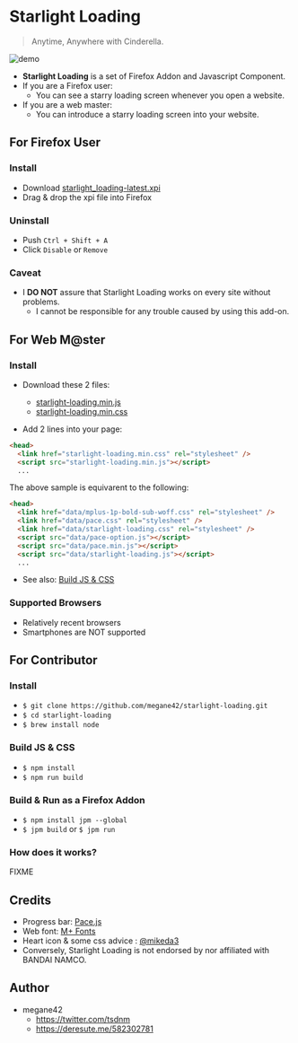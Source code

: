 # Starlight Loading

> Anytime, Anywhere with Cinderella.

![demo](doc/demo.gif)

* **Starlight Loading** is a set of Firefox Addon and Javascript Component.
* If you are a Firefox user:
    * You can see a starry loading screen whenever you open a website.
* If you are a web master:
    * You can introduce a starry loading screen into your website.

## For Firefox User

### Install

* Download [starlight_loading-latest.xpi](starlight_loading-latest.xpi)
* Drag & drop the xpi file into Firefox

### Uninstall

* Push `Ctrl + Shift + A`
* Click `Disable` or `Remove`

### Caveat

* I **DO NOT** assure that Starlight Loading works on every site without problems.
    * I cannot be responsible for any trouble caused by using this add-on.

## For Web M@ster

### Install

* Download these 2 files:
    * [starlight-loading.min.js](starlight-loading.min.js)
    * [starlight-loading.min.css](starlight-loading.min.css)

* Add 2 lines into your page:

```html
<head>
  <link href="starlight-loading.min.css" rel="stylesheet" />
  <script src="starlight-loading.min.js"></script>
  ...
```

The above sample is equivarent to the following:

```html
<head>
  <link href="data/mplus-1p-bold-sub-woff.css" rel="stylesheet" />
  <link href="data/pace.css" rel="stylesheet" />
  <link href="data/starlight-loading.css" rel="stylesheet" />
  <script src="data/pace-option.js"></script>
  <script src="data/pace.min.js"></script>
  <script src="data/starlight-loading.js"></script>
  ...
```

* See also: [Build JS & CSS](#build-js--css)

### Supported Browsers

* Relatively recent browsers
* Smartphones are NOT supported

## For Contributor

### Install

* `$ git clone https://github.com/megane42/starlight-loading.git`
* `$ cd starlight-loading`
* `$ brew install node`

### Build JS & CSS

* `$ npm install`
* `$ npm run build`

### Build & Run as a Firefox Addon

* `$ npm install jpm --global`
* `$ jpm build` or `$ jpm run`

### How does it works?

FIXME

## Credits

* Progress bar: [Pace.js](http://github.hubspot.com/pace/docs/welcome/)
* Web font: [M+ Fonts](https://mplus-fonts.osdn.jp/)
* Heart icon & some css advice : [@mikeda3](https://github.com/mikeda3)
* Conversely, Starlight Loading is not endorsed by nor affiliated with BANDAI NAMCO.

## Author

* megane42
    * https://twitter.com/tsdnm
    * https://deresute.me/582302781
